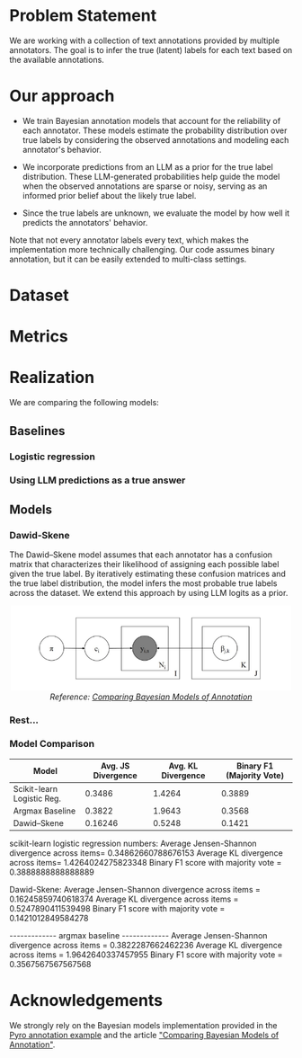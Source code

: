 # Problem Statement
We are working with a collection of text annotations provided by multiple annotators. The goal is to infer the true (latent) labels for each text based on the available annotations.

# Our approach
- We train Bayesian annotation models that account for the reliability of each annotator. These models estimate the probability distribution over true labels by considering the observed annotations and modeling each annotator's behavior. 

- We incorporate predictions from an LLM as a prior for the true label distribution. These LLM-generated probabilities help guide the model when the observed annotations are sparse or noisy, serving as an informed prior belief about the likely true label.

- Since the true labels are unknown, we evaluate the model by how well it predicts the annotators' behavior.

Note that not every annotator labels every text, which makes the implementation more technically challenging. Our code assumes binary annotation, but it can be easily extended to multi-class settings.

# Dataset 

# Metrics 

# Realization 
We are comparing the following models:

## Baselines 
### Logistic regression 

### Using LLM predictions as a true answer 

## Models
### Dawid-Skene
The Dawid–Skene model assumes that each annotator has a confusion matrix that characterizes their likelihood of assigning each possible label given the true label. By iteratively estimating these confusion matrices and the true label distribution, the model infers the most probable true labels across the dataset. We extend this approach by using LLM logits as a prior.

<p align="center">
  <img src="images/Dawid-Skine.png" alt="Dawid–Skene model" width="500"><br>
  <em>Reference: <a href="https://aclanthology.org/Q18-1040.pdf">Comparing Bayesian Models of Annotation</a></em>
</p>

### Rest...

### Model Comparison

| Model                        | Avg. JS Divergence | Avg. KL Divergence | Binary F1 (Majority Vote) |
|-----------------------------|--------------------|--------------------|----------------------------|
| Scikit-learn Logistic Reg.  | 0.3486             | 1.4264             | 0.3889                     |
| Argmax Baseline             | 0.3822             | 1.9643             | 0.3568                     |
| Dawid–Skene                 | 0.16246            | 0.5248             | 0.1421                     |


scikit-learn logistic regression numbers:
Average Jensen-Shannon divergence across items= 0.34862660788676153
Average KL divergence across items= 1.4264024275823348
Binary F1 score with majority vote = 0.3888888888888889

Dawid-Skene:
Average Jensen-Shannon divergence across items = 0.16245859740618374
Average KL divergence across items = 0.5247890411539498
Binary F1 score with majority vote = 0.1421012849584278

------------- argmax baseline -------------
Average Jensen-Shannon divergence across items = 0.3822287662462236
Average KL divergence across items = 1.9642640337457955
Binary F1 score with majority vote = 0.3567567567567568

# Acknowledgements
We strongly rely on the Bayesian models implementation provided in the [Pyro annotation example](https://num.pyro.ai/en/latest/examples/annotation.html) and the article ["Comparing Bayesian Models of Annotation"](https://aclanthology.org/Q18-1040.pdf).
